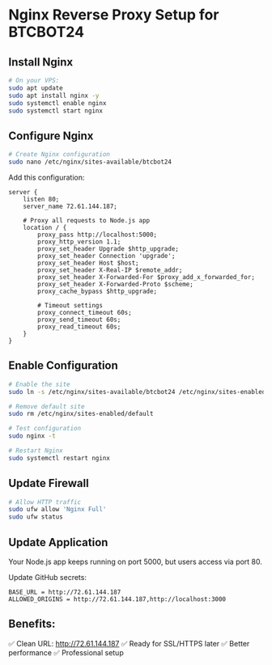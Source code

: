 # Nginx Reverse Proxy Setup for BTCBOT24

## Install Nginx
```bash
# On your VPS:
sudo apt update
sudo apt install nginx -y
sudo systemctl enable nginx
sudo systemctl start nginx
```

## Configure Nginx
```bash
# Create Nginx configuration
sudo nano /etc/nginx/sites-available/btcbot24
```

Add this configuration:
```nginx
server {
    listen 80;
    server_name 72.61.144.187;

    # Proxy all requests to Node.js app
    location / {
        proxy_pass http://localhost:5000;
        proxy_http_version 1.1;
        proxy_set_header Upgrade $http_upgrade;
        proxy_set_header Connection 'upgrade';
        proxy_set_header Host $host;
        proxy_set_header X-Real-IP $remote_addr;
        proxy_set_header X-Forwarded-For $proxy_add_x_forwarded_for;
        proxy_set_header X-Forwarded-Proto $scheme;
        proxy_cache_bypass $http_upgrade;
        
        # Timeout settings
        proxy_connect_timeout 60s;
        proxy_send_timeout 60s;
        proxy_read_timeout 60s;
    }
}
```

## Enable Configuration
```bash
# Enable the site
sudo ln -s /etc/nginx/sites-available/btcbot24 /etc/nginx/sites-enabled/

# Remove default site
sudo rm /etc/nginx/sites-enabled/default

# Test configuration
sudo nginx -t

# Restart Nginx
sudo systemctl restart nginx
```

## Update Firewall
```bash
# Allow HTTP traffic
sudo ufw allow 'Nginx Full'
sudo ufw status
```

## Update Application
Your Node.js app keeps running on port 5000, but users access via port 80.

Update GitHub secrets:
```
BASE_URL = http://72.61.144.187
ALLOWED_ORIGINS = http://72.61.144.187,http://localhost:3000
```

## Benefits:
✅ Clean URL: http://72.61.144.187
✅ Ready for SSL/HTTPS later
✅ Better performance
✅ Professional setup